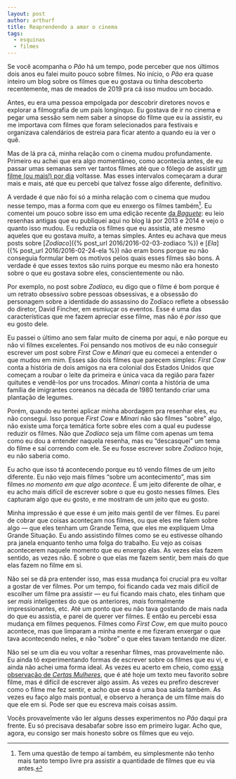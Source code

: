 ```yaml
---
layout: post
author: arthurf
title: Reaprendendo a amar o cinema
tags:
  - esquinas
  - filmes
---
```


Se você acompanha o *Pão* há um tempo, pode perceber que nos últimos dois anos eu falei muito pouco sobre filmes. No início, o *Pão* era quase inteiro um blog sobre os filmes que eu gostava ou tinha descoberto recentemente, mas de meados de 2019 pra cá isso mudou um bocado.

Antes, eu era uma pessoa empolgada por descobrir diretores novos e explorar a filmografia de um país longínquo. Eu gostava de ir no cinema e pegar uma sessão sem nem saber a sinopse do filme que eu ia assistir, eu me importava com filmes que foram selecionados para festivais e organizava calendários de estreia para ficar atento a quando eu ia ver o quê.

Mas de lá pra cá, minha relação com o cinema mudou profundamente. Primeiro eu achei que era algo momentâneo, como acontecia antes, de eu passar umas semanas sem ver tantos filmes até que o fôlego de assistir [um filme (ou mais!) por dia](https://umfilmeumdia.wordpress.com/) voltasse. Mas esses intervalos começaram a durar mais e mais, até que eu percebi que talvez fosse algo diferente, definitivo.

A verdade é que não foi só a minha relação com o cinema que mudou nesse tempo, mas  a forma com que eu enxergo os filmes também[^1]. Eu comentei um pouco sobre isso em uma edição recente [da *Baguete*](https://www.getrevue.co/profile/paomortadela/issues/a-perenidade-da-internet-566920): eu leio resenhas antigas que eu publiquei aqui no blog lá por 2013 e 2014 e vejo o quanto isso mudou. Eu reduzia os filmes que eu assistia, até mesmo aqueles que eu gostava *muito*, a temas simples. Antes eu achava que meus posts sobre [*Zodíaco*]({% post_url 2016/2016-02-03-zodiaco %}) e [*Ela*]({% post_url 2016/2016-02-24-ela %}) não eram bons porque eu não conseguia formular bem os motivos pelos quais esses filmes são bons. A verdade é que esses textos são ruins porque eu mesmo não era honesto sobre o que eu gostava sobre eles, conscientemente ou não.

Por exemplo, no post sobre *Zodíaco*, eu digo que o filme é bom porque é um retrato obsessivo sobre pessoas obsessivas, e a obsessão do personagem sobre a identidade do assassino do Zodíaco reflete a obsessão do diretor, David Fincher, em esmiuçar os eventos. Esse é uma das características que me fazem apreciar esse filme, mas não é *por isso* que eu gosto dele.

Eu passei o último ano sem falar muito de cinema por aqui, e não porque eu não vi filmes excelentes. Foi pensando nos motivos de eu não conseguir escrever um post sobre *First Cow* e *Minari* que eu comecei a entender o que mudou em mim. Esses são dois filmes que parecem simples: *First Cow* conta a história de dois amigos na era colonial dos Estados Unidos que começam a roubar o leite da primeira e única vaca da região para fazer quitutes e vendê-los por uns trocados. *Minari* conta a história de uma família de imigrantes coreanos na década de 1980 tentando criar uma plantação de legumes.

Porém, quando eu tentei aplicar minha abordagem pra resenhar eles, eu não consegui. Isso porque *First Cow* e *Minari* não são filmes "sobre" algo, não existe uma força temática forte sobre eles com a qual eu pudesse reduzir os filmes. Não que *Zodíaco* seja um filme com apenas um tema como eu dou a entender naquela resenha, mas eu “descasquei” um tema do filme e saí correndo com ele. Se eu fosse escrever sobre *Zodíaco* hoje, eu não saberia como.

Eu acho que isso tá acontecendo porque eu tô vendo filmes de um jeito diferente. Eu não vejo mais filmes “sobre um acontecimento”, mas sim filmes *no momento em que algo acontece*. É um jeito diferente de olhar, e eu acho mais difícil de escrever sobre o que eu gosto nesses filmes. Eles capturam algo que eu gosto, e me mostram de um jeito que eu gosto.

Minha impressão é que esse é um jeito mais gentil de ver filmes. Eu parei de cobrar que coisas aconteçam nos filmes, ou que eles me falem sobre algo — que eles tenham um Grande Tema, que eles me expliquem Uma Grande Situação. Eu ando assistindo filmes como se eu estivesse olhando pra janela enquanto tenho uma folga do trabalho. Eu vejo as coisas acontecerem naquele momento que eu enxergo elas. As vezes elas fazem sentido, as vezes não. É sobre o que elas me fazem sentir, bem mais do que elas fazem no filme em si.

Não sei se dá pra entender isso, mas essa mudança foi crucial pra eu voltar a gostar de ver filmes. Por um tempo, foi ficando cada vez mais difícil de escolher um filme pra assistir — eu fui ficando mais chato, eles tinham que ser *mais* inteligentes do que os anteriores, *mais* formalmente impressionantes, etc. Até um ponto que eu não tava gostando de mais nada do que eu assistia, e parei de querer ver filmes. E então eu percebi essa mudança em filmes pequenos. Filmes como *First Cow*, em que muito pouco acontece, mas que limparam a minha mente e me fizeram enxergar o que tava acontecendo neles, e não “sobre” o que eles tavam tentando me dizer.

Não sei se um dia eu vou voltar a resenhar filmes, mas provavelmente não. Eu ainda tô experimentando formas de escrever sobre os filmes que eu vi, e ainda não achei uma forma ideal. As vezes eu acerto em cheio, como [essa observação de *Certas Mulheres*](https://boxd.it/kUb2J), que é até hoje um texto meu favorito sobre filme, mas é difícil de escrever algo assim. As vezes eu prefiro descrever como o filme me fez sentir, e acho que essa é uma boa saída também. As vezes eu faço algo mais pontual, e observo a herança de um filme mais do que ele em si. Pode ser que eu escreva mais coisas assim.

Vocês provavelmente vão ler alguns desses experimentos no *Pão* daqui pra frente. Eu só precisava desabafar sobre isso em primeiro lugar. Acho que, agora, eu consigo ser mais honesto sobre os filmes que eu vejo.

[^1]: Tem uma questão de tempo aí também, eu simplesmente não tenho mais tanto tempo livre pra assistir a quantidade de filmes que eu via antes.
